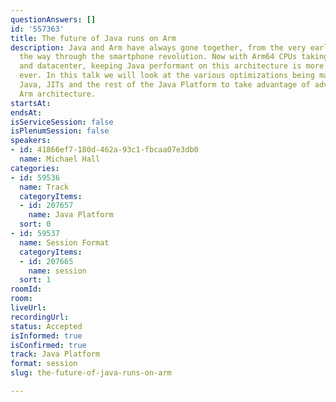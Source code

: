 ```yaml
---
questionAnswers: []
id: '557363'
title: The future of Java runs on Arm
description: Java and Arm have always gone together, from the very early days all
  the way through the smartphone revolution. Now with Arm64 CPUs taking over the cloud
  and datacenter, keeping Java performant on this architecture is more important than
  ever. In this talk we will look at the various optimizations being made to Core
  Java, JITs and the rest of the Java Platform to take advantage of advances in the
  Arm architecture.
startsAt: 
endsAt: 
isServiceSession: false
isPlenumSession: false
speakers:
- id: 41866ef7-180d-462a-93c1-fbcaa07e3db0
  name: Michael Hall
categories:
- id: 59536
  name: Track
  categoryItems:
  - id: 207657
    name: Java Platform
  sort: 0
- id: 59537
  name: Session Format
  categoryItems:
  - id: 207665
    name: session
  sort: 1
roomId: 
room: 
liveUrl: 
recordingUrl: 
status: Accepted
isInformed: true
isConfirmed: true
track: Java Platform
format: session
slug: the-future-of-java-runs-on-arm

---
```

